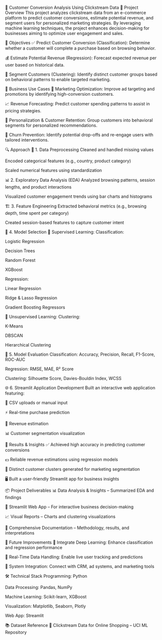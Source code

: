 🛒 Customer Conversion Analysis Using Clickstream Data
📌 Project Overview
This project analyzes clickstream data from an e-commerce platform to predict customer conversions, estimate potential revenue, and segment users for personalized marketing strategies. By leveraging machine learning techniques, the project enhances decision-making for businesses aiming to optimize user engagement and sales.

🎯 Objectives
✅ Predict Customer Conversion (Classification):
Determine whether a customer will complete a purchase based on browsing behavior.

💰 Estimate Potential Revenue (Regression):
Forecast expected revenue per user based on historical data.

🧠 Segment Customers (Clustering):
Identify distinct customer groups based on behavioral patterns to enable targeted marketing.

💼 Business Use Cases
🎯 Marketing Optimization:
Improve ad targeting and promotions by identifying high-conversion customers.

📈 Revenue Forecasting:
Predict customer spending patterns to assist in pricing strategies.

👤 Personalization & Customer Retention:
Group customers into behavioral segments for personalized recommendations.

🚪 Churn Prevention:
Identify potential drop-offs and re-engage users with tailored interventions.

🔍 Approach
🧹 1. Data Preprocessing
Cleaned and handled missing values

Encoded categorical features (e.g., country, product category)

Scaled numerical features using standardization

📊 2. Exploratory Data Analysis (EDA)
Analyzed browsing patterns, session lengths, and product interactions

Visualized customer engagement trends using bar charts and histograms

🏗️ 3. Feature Engineering
Extracted behavioral metrics (e.g., browsing depth, time spent per category)

Created session-based features to capture customer intent

🧠 4. Model Selection
🔎 Supervised Learning:
Classification:

Logistic Regression

Decision Trees

Random Forest

XGBoost

Regression:

Linear Regression

Ridge & Lasso Regression

Gradient Boosting Regressors

🧩 Unsupervised Learning:
Clustering:

K-Means

DBSCAN

Hierarchical Clustering

📏 5. Model Evaluation
Classification: Accuracy, Precision, Recall, F1-Score, ROC-AUC

Regression: RMSE, MAE, R² Score

Clustering: Silhouette Score, Davies-Bouldin Index, WCSS

🌐 6. Streamlit Application Development
Built an interactive web application featuring:

📁 CSV uploads or manual input

⚡ Real-time purchase prediction

💸 Revenue estimation

📊 Customer segmentation visualization

🧠 Results & Insights
✅ Achieved high accuracy in predicting customer conversions

💵 Reliable revenue estimations using regression models

👥 Distinct customer clusters generated for marketing segmentation

🖥️ Built a user-friendly Streamlit app for business insights

📦 Project Deliverables
📊 Data Analysis & Insights – Summarized EDA and findings

🔦 Streamlit Web App – For interactive business decision-making

📈 Visual Reports – Charts and clustering visualizations

📝 Comprehensive Documentation – Methodology, results, and interpretations

🚀 Future Improvements
🤖 Integrate Deep Learning: Enhance classification and regression performance

📡 Real-Time Data Handling: Enable live user tracking and predictions

🔗 System Integration: Connect with CRM, ad systems, and marketing tools

🛠️ Technical Stack
Programming: Python

Data Processing: Pandas, NumPy

Machine Learning: Scikit-learn, XGBoost

Visualization: Matplotlib, Seaborn, Plotly

Web App: Streamlit

📚 Dataset Reference
🔗 Clickstream Data for Online Shopping – UCI ML Repository

